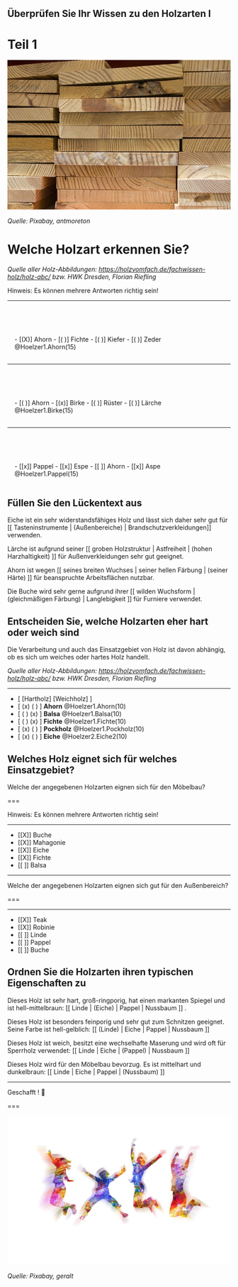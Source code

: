 <!--
author:   Jan Franke; Volker Göhler; Hilke Domsch

email:    jan.franke@hwk-dresden.de; volker.goehler@informatik.tu-freiberg.de; hilke.domsch@gkz-ev.de

version:  0.0.6

language: de

narrator: Deutsch Female

edit: true
date: 2025-07-29
icon: https://raw.githubusercontent.com/Ifi-DiAgnostiK-Project/LiaScript-Courses/refs/heads/main/img/Logo_234px.png
logo: https://upload.wikimedia.org/wikipedia/commons/5/59/Dry_wood_texture.jpg
attribute: Title Image by Martin Vorel, CC BY-SA 4.0 <https://creativecommons.org/licenses/by-sa/4.0>, via Wikimedia Commons

comment:  Quiz zu Eigenschaften von Holz -- Teil 1

import: https://raw.githubusercontent.com/Ifi-DiAgnostiK-Project/LiaScript_DragAndDrop_Template/refs/heads/main/README.md
import: https://raw.githubusercontent.com/Ifi-DiAgnostiK-Project/Piktogramme/refs/heads/main/makros.md
import: https://raw.githubusercontent.com/Ifi-DiAgnostiK-Project/LiaScript_ImageQuiz/refs/heads/main/README.md
import: https://raw.githubusercontent.com/Ifi-DiAgnostiK-Project/Holzarten/refs/heads/main/makros.md

title: Holzarten I

tags:
    - Tischler
    - Holzarten

@style
.image-container {
  width: 200px;
  height: 200px;
  border: 1px solid #ccc;
  display: flex;
  justify-content: center;
  align-items: center;
  overflow: hidden;
  background-color: #f8f8f8;
}

.image-container img {
  width: fit-content;
  height: fit-content;
  object-fit: cover;
  display: block;
}

.lia-table__data {
    overflow: hidden;
    padding: 0.5rem;
}

.flex-container {
    display: flex;
    flex-wrap: wrap; /* Allows the items to wrap as needed */
    align-items: stretch;
    gap: 20px; /* Adds both horizontal and vertical spacing between items */
}

.flex-child {
    flex: 1;
    margin-right: 20px; /* Adds space between the columns */
}

@media (max-width: 600px) {
    .flex-child {
        flex: 100%; /* Makes the child divs take up the full width on slim devices */
        margin-right: 0; /* Removes the right margin */
    }
}

.choice-selected {
    padding: 10px !important;
    border-radius: 4px !important;
    border: 2px solid rgb(var(--color-highlight));
}

.choices-container img {
    padding: 5px;
    height: auto;
    border-radius: 4px;
    margin: 0 auto;
    user-select: none;
    cursor: pointer;
}
@end

-->

## Überprüfen Sie Ihr Wissen zu den Holzarten I

Teil 1
=======

![016_Holzstapel](https://raw.githubusercontent.com/Ifi-DiAgnostiK-Project/LiaScript-Courses/refs/heads/main/courses/img/bretter.jpg)

_Quelle: Pixabay, antmoreton_

# Welche Holzart erkennen Sie?

_Quelle aller Holz-Abbildungen:_ _https://holzvomfach.de/fachwissen-holz/holz-abc/ bzw. HWK Dresden, Florian Riefling_

<!--style="color:red; font-size: huge"-->Hinweis: Es können mehrere Antworten richtig sein!

--------------------------------

<section class="flex-container" style="padding: 1rem;">
<div class="flex-child" style="padding-top:3rem; min-width:200px;">
<!-- data-randomize -->
- [(X)] Ahorn
- [( )] Fichte
- [( )] Kiefer
- [( )] Zeder
</div>
<div class="flex-child">
@Hoelzer1.Ahorn(15)


</div>
</section>

------------------------


<section class="flex-container" style="padding: 1rem;">
<div class="flex-child" style="padding-top:3rem; min-width:200px;">
<!-- data-randomize -->
- [( )] Ahorn
- [(x)] Birke
- [( )] Rüster
- [( )] Lärche
</div>
<div class="flex-child">
@Hoelzer1.Birke(15)


</div>
</section>

------------------------------

<section class="flex-container" style="padding: 1rem;">
<div class="flex-child" style="padding-top:3rem; min-width:200px;">
<!-- data-randomize -->
- [[x]] Pappel
- [[x]] Espe
- [[ ]] Ahorn
- [[x]] Aspe
</div>
<div class="flex-child">
@Hoelzer1.Pappel(15)


</div>
</section>



## Füllen Sie den Lückentext aus


<!--data-randomize -->
Eiche<!--style="font-weight: bolder;color: green"  --> ist ein sehr widerstandsfähiges Holz und lässt sich daher sehr gut für [[ Tasteninstrumente | (Außenbereiche) | Brandschutzverkleidungen]] verwenden.

<!--data-randomize -->
Lärche<!--style="font-weight: bolder;color: green"  --> ist aufgrund seiner [[ groben Holzstruktur |   Astfreiheit   | (hohen Harzhaltigkeit) ]] für Außenverkleidungen sehr gut geeignet.

<!--data-randomize -->
Ahorn<!--style="font-weight: bolder;color: green"  -->  ist wegen  [[ seines breiten Wuchses |    seiner hellen Färbung   | (seiner Härte) ]] für beanspruchte Arbeitsflächen nutzbar.

<!--data-randomize -->
Die Buche<!--style="font-weight: bolder;color: green"  --> wird sehr gerne aufgrund ihrer [[ wilden Wuchsform |   (gleichmäßigen Färbung)  | Langlebigkeit ]] für Furniere verwendet.

## Entscheiden Sie, welche Holzarten eher hart oder weich sind

<!--style="color:green"--> Die Verarbeitung und auch das Einsatzgebiet von Holz ist davon abhängig, ob es sich um weiches oder hartes Holz handelt.


_Quelle aller Holz-Abbildungen:_ _https://holzvomfach.de/fachwissen-holz/holz-abc/ bzw. HWK Dresden, Florian Riefling_

---------------------------

<!-- data-randomize -->
- [  [Hartholz]     [Weichholz]  ]
- [    (x)             ( )       ] __Ahorn__ @Hoelzer1.Ahorn(10)
- [    ( )             (x)       ] __Balsa__ @Hoelzer1.Balsa(10)
- [    ( )             (x)       ] __Fichte__ @Hoelzer1.Fichte(10)
- [    (x)             ( )       ] __Pockholz__ @Hoelzer1.Pockholz(10)
- [    (x)             ( )       ] __Eiche__ @Hoelzer2.Eiche2(10)




## Welches Holz eignet sich für welches Einsatzgebiet?

<!--style="color:green"-->Welche der angegebenen Holzarten eignen sich für den Möbelbau?
===

<!--style="color:red; font-size: huge"-->Hinweis: Es können mehrere Antworten richtig sein!

------------------------------------------

<!--data-randomize -->
- [[X]] Buche
- [[X]] Mahagonie
- [[X]] Eiche
- [[X]] Fichte
- [[ ]] Balsa

-------------------

<!--style="color:green"-->Welche der angegebenen Holzarten eignen sich gut für den Außenbereich?
===

 ------------------------------------------

<!--data-randomize -->
- [[X]] Teak
- [[X]] Robinie
- [[ ]] Linde
- [[ ]] Pappel
- [[ ]] Buche

## Ordnen Sie die Holzarten ihren typischen Eigenschaften zu

<!--data-randomize -->
Dieses Holz ist sehr hart, groß-ringporig, hat einen markanten Spiegel und ist hell-mittelbraun: [[ Linde | (Eiche) | Pappel  | Nussbaum ]] .

<!--data-randomize -->
Dieses Holz ist besonders feinporig und sehr gut zum Schnitzen geeignet. Seine Farbe ist hell-gelblich: [[ (Linde) |  Eiche  | Pappel  | Nussbaum ]]

<!--data-randomize -->
Dieses Holz ist weich, besitzt eine wechselhafte Maserung und wird oft für Sperrholz verwendet: [[ Linde | Eiche | (Pappel)  | Nussbaum ]]

<!--data-randomize -->
Dieses Holz wird für den Möbelbau bevorzug. Es ist mittelhart und dunkelbraun: [[ Linde | Eiche | Pappel  | (Nussbaum) ]]

---

<!--style="color:green; font-weight: bolder;font-size:large"-->Geschafft ! 👏
===


![Jubel](img/colorfull_jumping.jpg)<!-- style="width: 500px" -->

_Quelle: Pixabay, geralt_
